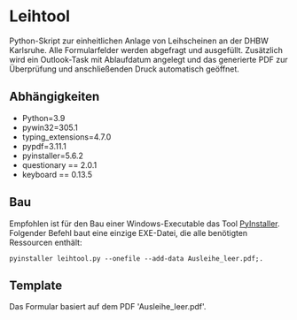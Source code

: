 # Leihtool
Python-Skript zur einheitlichen Anlage von Leihscheinen an der DHBW Karlsruhe. Alle Formularfelder werden abgefragt und ausgefüllt.
Zusätzlich wird ein Outlook-Task mit Ablaufdatum angelegt und das generierte PDF zur Überprüfung und anschließenden Druck automatisch geöffnet.

## Abhängigkeiten
- Python=3.9
- pywin32=305.1
- typing_extensions=4.7.0
- pypdf=3.11.1
- pyinstaller=5.6.2
- questionary == 2.0.1
- keyboard == 0.13.5

## Bau
Empfohlen ist für den Bau einer Windows-Executable das Tool [PyInstaller](https://pyinstaller.org/en/stable/index.html).
Folgender Befehl baut eine einzige EXE-Datei, die alle benötigten Ressourcen enthält:
```
pyinstaller leihtool.py --onefile --add-data Ausleihe_leer.pdf;.
```

## Template
Das Formular basiert auf dem PDF 'Ausleihe_leer.pdf'.

